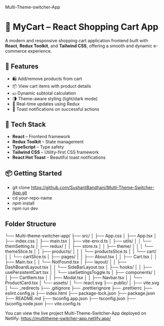 Multi-Theme-switcher-App

# 🛒 MyCart – React Shopping Cart App

A modern and responsive shopping cart application frontend built with **React**, **Redux Toolkit**, and **Tailwind CSS**, offering a smooth and dynamic e-commerce experience.

## 🚀 Features

- 🛍️ Add/remove products from cart
- 📦 View cart items with product details
- 💵 Dynamic subtotal calculation
- 🌗 Theme-aware styling (light/dark mode)
- 🔄 Real-time updates using Redux
- 🎉 Toast notifications on successful actions

## 🧱 Tech Stack

- **React** – Frontend framework
- **Redux Toolkit** – State management
- **TypeScript** – Type safety
- **Tailwind CSS** – Utility-first CSS framework
- **React Hot Toast** – Beautiful toast notifications

## 📦 Getting Started

- git clone https://github.com/SushantBandhani/Multi-Theme-Switcher-App.git
- cd your-repo-name
- npm install
- npm run dev

## Folder Structure
└── Multi-theme-switcher-app/
    ├── src/
    │   ├── App.css
    │   ├── App.tsx
    │   ├── index.css
    │   ├── main.tsx
    │   ├── vite-env.d.ts
    │   ├── utils/
    │   │   └── themSetting.ts
    │   ├── redux/
    │   │   ├── store.ts
    │   │   ├── theme/
    │   │   │   └── themeSlice.ts
    │   │   ├── products/
    │   │   │   └── productsSlice.ts
    │   │   └── cart/
    │   │       └── cartSlice.ts
    │   ├── pages/
    │   │   ├── About.tsx
    │   │   ├── Cart.tsx
    │   │   ├── Main.tsx
    │   │   └── NotFound.tsx
    │   ├── layout/
    │   │   ├── DashBoardLayout.tsx
    │   │   └── SideBarLayout.tsx
    │   ├── hooks/
    │   │   ├── usePersistentCart.tsx
    │   │   └── useSettingsToggle.ts
    │   ├── components/
    │   │   ├── CartItem.tsx
    │   │   ├── Modal.tsx
    │   │   ├── Navbar.tsx
    │   │   └── ProductCard.tsx
    │   └── assets/
    │       └── react.svg
    ├── public/
    │   ├── vite.svg
    │   └── _redirects
    ├── .gitignore
    ├── .prettierignore
    ├── .prettierrc
    ├── eslint.config.js
    ├── index.html
    ├── package-lock.json
    ├── package.json
    ├── README.md
    ├── tsconfig.app.json
    ├── tsconfig.json
    ├── tsconfig.node.json
    ├── vite.config.ts

You can view the live project Multi-Theme-Switcher-App deployed on Netlify: https://multitheme-switcher-app.netlify.app/
